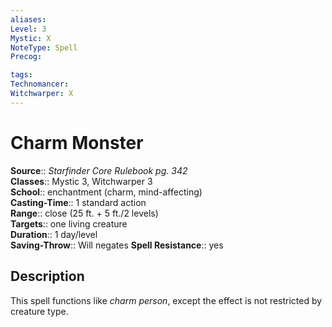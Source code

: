 ```yaml
---
aliases: 
Level: 3
Mystic: X
NoteType: Spell
Precog: 

tags: 
Technomancer: 
Witchwarper: X
---
```


# Charm Monster

**Source**:: _Starfinder Core Rulebook pg. 342_  
**Classes**:: Mystic 3, Witchwarper 3  
**School**:: enchantment (charm, mind-affecting)  
**Casting-Time**:: 1 standard action  
**Range**:: close (25 ft. + 5 ft./2 levels)  
**Targets**:: one living creature  
**Duration**:: 1 day/level  
**Saving-Throw**:: Will negates
**Spell Resistance**:: yes

## Description

This spell functions like _charm person_, except the effect is not restricted by creature type.
